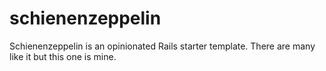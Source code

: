 # schienenzeppelin
Schienenzeppelin is an opinionated Rails starter template. There are many like it but this one is mine.
